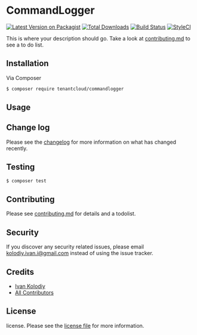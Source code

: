 # CommandLogger

[![Latest Version on Packagist][ico-version]][link-packagist]
[![Total Downloads][ico-downloads]][link-downloads]
[![Build Status][ico-travis]][link-travis]
[![StyleCI][ico-styleci]][link-styleci]

This is where your description should go. Take a look at [contributing.md](contributing.md) to see a to do list.

## Installation

Via Composer

``` bash
$ composer require tenantcloud/commandlogger
```

## Usage

## Change log

Please see the [changelog](changelog.md) for more information on what has changed recently.

## Testing

``` bash
$ composer test
```

## Contributing

Please see [contributing.md](contributing.md) for details and a todolist.

## Security

If you discover any security related issues, please email kolodiy.ivan.i@gmail.com instead of using the issue tracker.

## Credits

- [Ivan Kolodiy][link-author]
- [All Contributors][link-contributors]

## License

license. Please see the [license file](license.md) for more information.

[ico-version]: https://img.shields.io/packagist/v/tenantcloud/commandlogger.svg?style=flat-square
[ico-downloads]: https://img.shields.io/packagist/dt/tenantcloud/commandlogger.svg?style=flat-square
[ico-travis]: https://img.shields.io/travis/tenantcloud/commandlogger/master.svg?style=flat-square
[ico-styleci]: https://styleci.io/repos/12345678/shield

[link-packagist]: https://packagist.org/packages/tenantcloud/commandlogger
[link-downloads]: https://packagist.org/packages/tenantcloud/commandlogger
[link-travis]: https://travis-ci.org/tenantcloud/commandlogger
[link-styleci]: https://styleci.io/repos/12345678
[link-author]: https://github.com/tenantcloud
[link-contributors]: ../../contributors]
